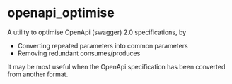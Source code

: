 # openapi_optimise

A utility to optimise OpenApi (swagger) 2.0 specifications, by

* Converting repeated parameters into common parameters
* Removing redundant consumes/produces

It may be most useful when the OpenApi specification has been converted from another format.

